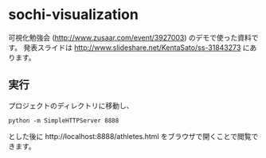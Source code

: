 sochi-visualization
===================

可視化勉強会 (http://www.zusaar.com/event/3927003) のデモで使った資料です。
発表スライドは http://www.slideshare.net/KentaSato/ss-31843273 にあります。

実行
----

プロジェクトのディレクトリに移動し、

```
python -m SimpleHTTPServer 8888
```

とした後に http://localhost:8888/athletes.html をブラウザで開くことで閲覧できます。
